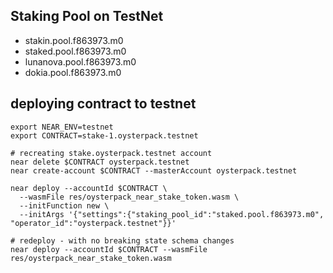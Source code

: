 ## Staking Pool on TestNet
- stakin.pool.f863973.m0
- staked.pool.f863973.m0
- lunanova.pool.f863973.m0
- dokia.pool.f863973.m0

## deploying contract to testnet
```shell
export NEAR_ENV=testnet
export CONTRACT=stake-1.oysterpack.testnet

# recreating stake.oysterpack.testnet account
near delete $CONTRACT oysterpack.testnet
near create-account $CONTRACT --masterAccount oysterpack.testnet

near deploy --accountId $CONTRACT \
  --wasmFile res/oysterpack_near_stake_token.wasm \
  --initFunction new \
  --initArgs '{"settings":{"staking_pool_id":"staked.pool.f863973.m0", "operator_id":"oysterpack.testnet"}}'
  
# redeploy - with no breaking state schema changes
near deploy --accountId $CONTRACT --wasmFile res/oysterpack_near_stake_token.wasm 
```